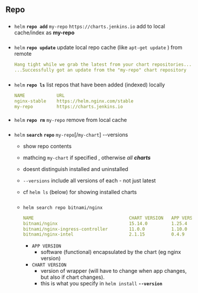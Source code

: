 
## Repo
    

#####
- `helm` **`repo add`** `my-repo` `https://charts.jenkins.io` 
    add to local cache/index as **my-repo** 

#####
-  `helm` **`repo update`**
    update local repo cache (like `apt-get update` ) from remote
    ```yaml
    Hang tight while we grab the latest from your chart repositories...
    ...Successfully got an update from the "my-repo" chart repository
    ```
#####
- `helm` **`repo ls`**
    list repos that have been added (indexed) locally


    ```yaml
    NAME            URL                               
    nginx-stable    https://helm.nginx.com/stable     
    my-repo         https://charts.jenkins.io   
    ```
####
- `helm` **`repo rm`** `my-repo`
    remove from local cache

###
- `helm` **`search`** **`repo`** `my-repo`[/`my-chart`] --versions
    - show repo contents 
    - mathcing `my-chart` if specified , otherwise *all **charts*** 
    - doesnt distinguish installed and uninstalled  
    - `--versions` include all versions of each - not just latest
    
    - cf `helm ls` (below) for showing  installed charts 
    #####
    - `helm search repo bitnami/nginx`
        ```yaml
        NAME                                    CHART VERSION   APP VERSION     DESCRIPTION                                       
        bitnami/nginx                           15.14.0         1.25.4          NGINX Open Source is a web server that can be a...
        bitnami/nginx-ingress-controller        11.0.0          1.10.0          NGINX Ingress Controller is an Ingress controll...
        bitnami/nginx-intel                     2.1.15          0.4.9           DEPRECATED NGINX Open Source for Intel is a lig...`
        ```


        - `APP VERSION`
            - software (functional) encapsulated by the chart (eg nginx version)
        - `CHART VERSION` 
            - version of wrapper (will have to change when app changes, but also if chart changes).
            - this is what you specify in `helm install` **`--version`**
